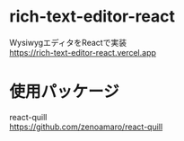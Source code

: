 # rich-text-editor-react
WysiwygエディタをReactで実装<br>
<a href="https://rich-text-editor-react.vercel.app">https://rich-text-editor-react.vercel.app</a>

# 使用パッケージ
react-quill<br>
<a href="https://github.com/zenoamaro/react-quill">https://github.com/zenoamaro/react-quill</a>
